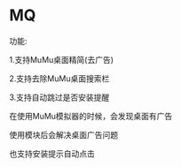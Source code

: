# MQ

功能:

1.支持MuMu桌面精简(去广告)

2.支持去除MuMu桌面搜索栏

3.支持自动跳过是否安装提醒

在使用MuMu模拟器的时候，会发现桌面有广告

使用模块后会解决桌面广告问题

也支持安装提示自动点击

